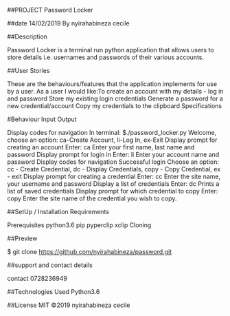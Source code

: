 ##PROJECT Password Locker

##date 14/02/2019 By nyirahabineza cecile

##Description

Password Locker is a terminal run python application that allows users to store details i.e. usernames and passwords of their various accounts.

##User Stories

These are the behaviours/features that the application implements for use by a user.
As a user I would like:To create an account with my details - log in and password
Store my existing login credentials
Generate a password for a new credential/account
Copy my credentials to the clipboard
Specifications

#Behaviour	Input	Output

Display codes for navigation	In terminal: $./password_locker.py	Welcome, choose an option: ca-Create Account, li-Log In, ex-Exit
Display prompt for creating an account	Enter: ca	Enter your first name, last name and password
Display prompt for login in	Enter: li	Enter your account name and password
Display codes for navigation	Successful login	Choose an option: cc - Create Credential, dc - Display Credentials, copy - Copy Credential, ex - exit
Display prompt for creating a credential	Enter: cc	Enter the site name, your username and password
Display a list of credentials	Enter: dc	Prints a list of saved credentials
Display prompt for which credential to copy	Enter: copy	Enter the site name of the credential you wish to copy.

##SetUp / Installation Requirements

Prerequisites
python3.6
pip
pyperclip
xclip
Cloning

##Preview

  $ git clone https://github.com/nyirahabineza/password.git
  
  ##support and contact details
  
  contact 0728236949
  
##Technologies Used
Python3.6

##License
MIT ©2019 nyirahabineza cecile
